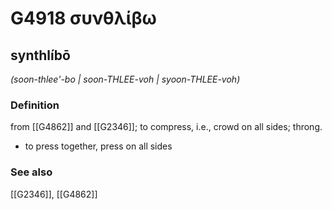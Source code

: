 # G4918 συνθλίβω

## synthlíbō

_(soon-thlee'-bo | soon-THLEE-voh | syoon-THLEE-voh)_

### Definition

from [[G4862]] and [[G2346]]; to compress, i.e., crowd on all sides; throng.

- to press together, press on all sides

### See also

[[G2346]], [[G4862]]

